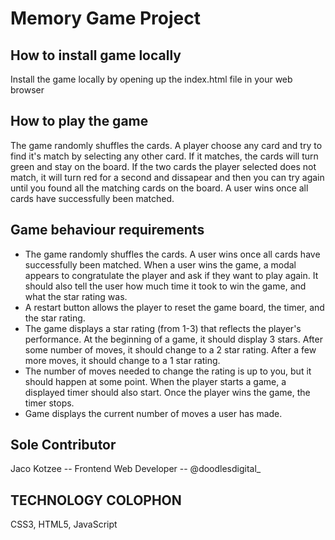 # Memory Game Project

## How to install game locally

Install the game locally by opening up the index.html file in your web browser

## How to play the game

The game randomly shuffles the cards. A player choose any card and try to find it's match by selecting any other card. If it matches, the cards will turn green and stay on the board. If the two cards the player selected does not match, it will turn red for a second and dissapear and then you can try again until you found all the matching cards on the board. A user wins once all cards have successfully been matched.

## Game behaviour requirements

* The game randomly shuffles the cards. A user wins once all cards have successfully been matched. When a user wins the game, a modal appears to congratulate the player and ask if they want to play again. It should also tell the user how much time it took to win the game, and what the star rating was.
* A restart button allows the player to reset the game board, the timer, and the star rating.
* The game displays a star rating (from 1-3) that reflects the player's performance. At the beginning of a game, it should display 3 stars. After some number of moves, it should change to a 2 star rating. After a few more moves, it should change to a 1 star rating.
* The number of moves needed to change the rating is up to you, but it should happen at some point. When the player starts a game, a displayed timer should also start. Once the player wins the game, the timer stops.
* Game displays the current number of moves a user has made.

## Sole Contributor

  Jaco Kotzee -- Frontend Web Developer -- @doodlesdigital_


## TECHNOLOGY COLOPHON

  CSS3, HTML5, JavaScript

